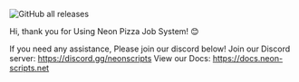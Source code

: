 ![GitHub all releases](https://img.shields.io/github/downloads/NeonScriptsAU/neon_pizzajob/total?color=blue&style=flat-square)

Hi, thank you for Using Neon Pizza Job System! 😊

If you need any assistance, Please join our discord below!
Join our Discord server: https://discord.gg/neonscripts
View our Docs: https://docs.neon-scripts.net
